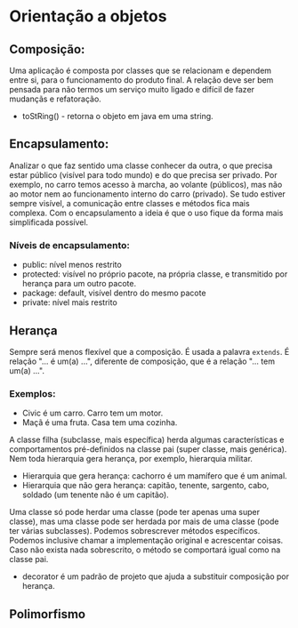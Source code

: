 # Orientação a objetos

## Composição:
Uma aplicação é composta por classes que se relacionam e dependem entre si, para o funcionamento do produto final. A relação deve ser bem pensada para não termos um serviço muito ligado e difícil de fazer mudançãs e refatoração.

* toStRing() - retorna o objeto em java em uma string.

## Encapsulamento: 
Analizar o que faz sentido uma classe conhecer da outra, o que precisa estar público (visível para todo mundo) e do que precisa ser privado. Por exemplo, no carro temos acesso à marcha, ao volante (públicos), mas não ao motor nem ao funcionamento interno do carro (privado). Se tudo estiver sempre visível, a comunicação entre classes e métodos fica mais complexa. Com o encapsulamento a ideia é que o uso fique da forma mais simplificada possível.

### Níveis de encapsulamento:
- public: nível menos restrito
- protected: visível no próprio pacote, na própria classe, e transmitido por herança para um outro pacote.
- package: default, visível dentro do mesmo pacote
- private: nível mais restrito

## Herança
Sempre será menos flexível que a composição. É usada a palavra `extends`.
É relação "... é um(a) ...", diferente de composição, que é a relação "... tem um(a) ...".

### Exemplos:
- Civic é um carro. Carro tem um motor.
- Maçã é uma fruta. Casa tem uma cozinha.

A classe filha (subclasse, mais específica) herda algumas características e comportamentos pré-definidos na classe pai (super classe, mais genérica).
Nem toda hierarquia gera herança, por exemplo, hierarquia militar.

- Hierarquia que gera herança: cachorro é um mamífero que é um animal.
- Hierarquia que não gera herança: capitão, tenente, sargento, cabo, soldado (um tenente não é um capitão).

Uma classe só pode herdar uma classe (pode ter apenas uma super classe), mas uma classe pode ser herdada por mais de uma classe (pode ter várias subclasses).
Podemos sobrescrever métodos específicos. Podemos inclusive chamar a implementação original e acrescentar coisas. Caso não exista nada sobrescrito, o método se comportará igual como na classe pai.

* decorator é um padrão de projeto que ajuda a substituir composição por herança.

## Polimorfismo
